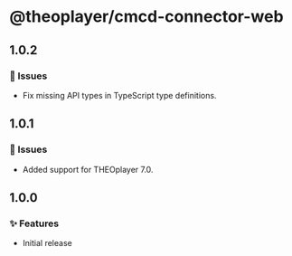 # @theoplayer/cmcd-connector-web

## 1.0.2

### 🐛 Issues

- Fix missing API types in TypeScript type definitions.

## 1.0.1

### 🐛 Issues

- Added support for THEOplayer 7.0.

## 1.0.0

### ✨ Features

- Initial release
